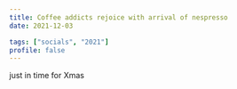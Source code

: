 ```yaml
---
title: Coffee addicts rejoice with arrival of nespresso
date: 2021-12-03

tags: ["socials", "2021"]
profile: false
---
```


just in time for Xmas

<!--more-->

